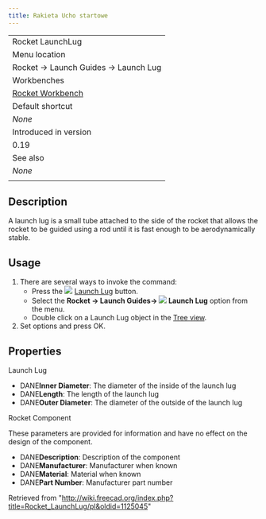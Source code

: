```yaml
---
title: Rakieta Ucho startowe
---
```

|  |
| --- |
| Rocket LaunchLug |
| Menu location |
| Rocket → Launch Guides → Launch Lug |
| Workbenches |
| [Rocket Workbench](/Rocket_Workbench "Rocket Workbench") |
| Default shortcut |
| *None* |
| Introduced in version |
| 0.19 |
| See also |
| *None* |
|  |

## Description

A launch lug is a small tube attached to the side of the rocket that allows the rocket to be guided using a rod until it is fast enough to be aerodynamically stable.

## Usage

1. There are several ways to invoke the command:
   * Press the ![](/images/Rocket_LaunchLug.svg) [Launch Lug](/Rocket_LaunchLug "Rocket LaunchLug") button.
   * Select the **Rocket → Launch Guides→ ![](/images/Rocket_LaunchLug.svg) Launch Lug** option from the menu.
   * Double click on a Launch Lug object in the [Tree view](/Tree_view "Tree view").
2. Set options and press OK.

## Properties

Launch Lug

* DANE**Inner Diameter**: The diameter of the inside of the launch lug
* DANE**Length**: The length of the launch lug
* DANE**Outer Diameter**: The diameter of the outside of the launch lug

Rocket Component

These parameters are provided for information and have no effect on the design of the component.

* DANE**Description**: Description of the component
* DANE**Manufacturer**: Manufacturer when known
* DANE**Material**: Material when known
* DANE**Part Number**: Manufacturer part number

Retrieved from "<http://wiki.freecad.org/index.php?title=Rocket_LaunchLug/pl&oldid=1125045>"